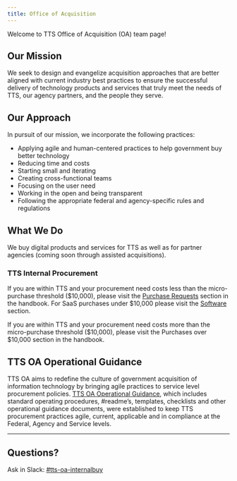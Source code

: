 ```yaml
---
title: Office of Acquisition
---
```


Welcome to TTS Office of Acquisition (OA) team page!

## Our Mission

We seek to design and evangelize acquisition approaches that are better aligned with current industry best practices to ensure 
the successful delivery of technology products and services that truly meet the needs of TTS, our agency partners, and the 
people they serve. 

## Our Approach

In pursuit of our mission, we incorporate the following practices:

* Applying agile and human-centered practices to help government buy better technology
* Reducing time and costs
* Starting small and iterating
* Creating cross-functional teams
* Focusing on the user need
* Working in the open and being transparent
* Following the appropriate federal and agency-specific rules and regulations

## What We Do

We buy digital products and services for TTS as well as for partner agencies (coming soon through assisted acquisitions).

### TTS Internal Procurement

If you are within TTS and your procurement need costs less than the micro-purchase threshold ($10,000), please visit the 
[Purchase Requests](/purchase-requests) section in the handbook. For SaaS purchases under $10,000 please visit the 
[Software](/software) section. 

If you are within TTS and your procurement need costs more than the micro-purchase threshold ($10,000), please visit the 
Purchases over $10,000 section in the handbook.

## TTS OA Operational Guidance

TTS OA aims to redefine the culture of government acquisition of information technology by bringing agile practices to service
level procurement policies. [TTS OA Operational Guidance](https://handbook.18f.gov/acquisition/), which includes standard 
operating procedures, #readme’s, templates, checklists and other operational guidance documents, were established to keep TTS
procurement practices agile, current, applicable and in compliance at the Federal, Agency and Service levels. 

---

## Questions?

Ask in Slack: [#tts-oa-internalbuy](https://gsa-tts.slack.com/messages/tts-oa-internalbuy/)

